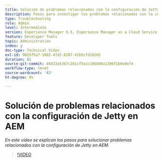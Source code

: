 ```yaml
---
title: Solución de problemas relacionados con la configuración de Jetty en AEM
description: Pasos para investigar los problemas relacionados con la configuración de jetty
type: Troubleshooting
role: Admin
level: Intermediate
version: Experience Manager 6.5, Experience Manager as a Cloud Service
feature: Developer Tools
topic: Administration
index: y
doc-type: Technical Video
exl-id: 9025f5a7-1602-47d2-8287-42b5cfd18265
duration: 81
source-git-commit: 48433a5367c281cf5a1c106b08a1306f1b0e8ef4
workflow-type: tm+mt
source-wordcount: '43'
ht-degree: 0%

---
```


# Solución de problemas relacionados con la configuración de Jetty en AEM

*En este vídeo se explican los pasos para solucionar problemas relacionados con la configuración de Jetty en AEM.*

>[!VIDEO](https://video.tv.adobe.com/v/3418329?quality=12&learn=on&captions=spa)
